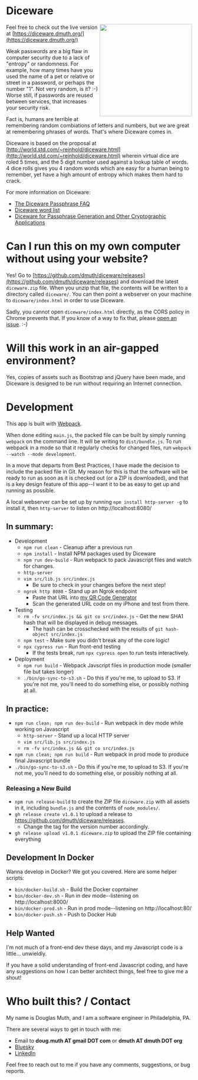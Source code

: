 # Diceware

<img src="./assets/img/dice.jpg" width="250" align="right" />

Feel free to check out the live version at [https://diceware.dmuth.org/](https://diceware.dmuth.org/)

Weak passwords are a big flaw in computer security due to a lack of "entropy" or randomness. For example, how many times have you used the name of a pet or relative or street in a password, or perhaps the number "1". Not very random, is it? :-) Worse still, if passwords are reused between services, that increases your security risk.

Fact is, humans are terrible at remembering random combiations of letters and numbers, but we are great at remembering phrases of words. That's where Diceware comes in.

Diceware is based on the proposal at [http://world.std.com/~reinhold/diceware.html](http://world.std.com/~reinhold/diceware.html) wherein virtual dice are roled 5 times, and the 5 digit number used against a lookup table of words. 4 dice rolls gives you 4 random words which are easy for a human being to remember, yet have a high amount of entropy which makes them hard to crack.

For more information on Diceware:
- [The Diceware Passphrase FAQ](http://world.std.com/~reinhold/diceware.html)
- [Diceware word list](http://world.std.com/~reinhold/diceware.wordlist.asc)
- [Diceware for Passphrase Generation and Other Cryptographic Applications](http://world.std.com/~reinhold/diceware.txt)


# Can I run this on my own computer without using your website?

Yes!  Go to [https://github.com/dmuth/diceware/releases](https://github.com/dmuth/diceware/releases) and download the latest `diceware.zip` file.
When you unzip that file, the contents will be written to a directory called `diceware/`.  You 
can then point a webserver on your machine to `diceware/index.html` in order to use Diceware.

Sadly, you cannot open `diceware/index.html` directly, as the CORS policy in Chrome prevents that.
If you know of a way to fix that, please [open an issue](https://github.com/dmuth/diceware/issues). :-)


# Will this work in an air-gapped environment?

Yes, copies of assets such as Bootstrap and jQuery have been made, and Diceware is designed to be run without
requiring an Internet connection.


# Development

This app is built with <a href="https://webpack.js.org/">Webpack</a>.

When done editing `main.js`, the packed file can be built by simply running `webpack` 
on the command line.  It will be writing to `dist/bundle.js`.  To run webpack in a 
mode so that it regularly checks for changed files, run `webpack --watch --mode development`.

In a move that departs from Best Practices, I have made the decision to include 
the packed file in Git.  My reason for this is that the software will be ready 
to run as soon as it is checked out (or a ZIP is downloaded), and that is a key 
design feature of this app--I want it to be as easy to get up and running as possible.

A local webserver can be set up by running `npm install http-server -g` to install it, then `http-server` to listen on http://localhost:8080/

## In summary:

- Development
    - `npm run clean` - Cleanup after a previous run
    - `npm install` - Install NPM packages used by Diceware
    - `npm run dev-build` - Run webpack to pack Javascript files and watch for changes.
    - `http-server`
    - `vim src/lib.js src/index.js`
        - Be sure to check in your changes before the next step!
    - `ngrok http 8080` - Stand up an Ngrok endpoint
      - Paste that URL into [my QR Code Generator](https://httpbin.dmuth.org/qrcode/)
      - Scan the generated URL code on my iPhone and test from there.
- Testing
    - `rm -fv src/index.js && git co src/index.js` - Get the new SHA1 hash that will be displayed in debug messages.
        - The hash can be crosschecked with the results of `git hash-object src/index.js`
    - `npm test` - Make sure you didn't break any of the core logic!
    - `npx cypress run` - Run front-end testing
        - If the tests break, run `npx cypress open` to run tests interactively.
- Deployment
    - `npm run build` - Webpack Javscript files in production mode (smaller file but takes longer)
    - `./bin/go-sync-to-s3.sh` - Do this if you're me, to upload to S3.  If you're not me, you'll need to do something else, or possibly nothing at all.


## In practice:

- `npm run clean; npm run dev-build` - Run webpack in dev mode while working on Javascript
   - `http-server` - Stand up a local HTTP server
   - `vim src/lib.js src/index.js`
   - `rm -fv src/index.js && git co src/index.js`
- `npm run clean; npm run build` - Run webpack in prod mode to produce final Javascript bundle
- `./bin/go-sync-to-s3.sh` - Do this if you're me, to upload to S3.  If you're not me, you'll need to do something else, or possibly nothing at all.


### Releasing a New Build

- `npm run release-build` to create the ZIP file `diceware.zip` with all assets in it, including `bundle.js` and the contents of `node_modules/`.
- `gh release create v1.0.1` to upload a release to https://github.com/dmuth/diceware/releases.  
    - Change the tag for the version number accordingly.
- `gh release upload v1.0.1 diceware.zip` to upload the ZIP file containing everything


## Development In Docker

Wanna develop in Docker?  We got you covered.  Here are some helper scripts:

- `bin/docker-build.sh` - Build the Docker copntainer
- `bin/docker-dev.sh` - Run in dev mode--listening on http://localhost:8000/
- `bin/docker-prod.sh` - Run in prod mode--listening on http://localhost:80/
- `bin/docker-push.sh` - Push to Docker Hub


## Help Wanted

I'm not much of a front-end dev these days, and my Javascript code is a little... unwieldly.

If you have a solid understanding of front-end Javascript coding, and have any suggestions on how
I can better architect things, feel free to give me a shout!


# Who built this? / Contact

My name is Douglas Muth, and I am a software engineer in Philadelphia, PA.

There are several ways to get in touch with me:
- Email to **doug.muth AT gmail DOT com** or **dmuth AT dmuth DOT org**
- [Bluesky](https://dmuth.bsky.social/)
- [LinkedIn](https://linkedin.com/in/dmuth)

Feel free to reach out to me if you have any comments, suggestions, or bug reports.

